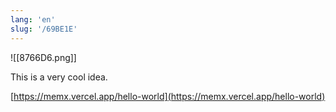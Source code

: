 ```yaml
---
lang: 'en'
slug: '/69BE1E'
---
```


![[8766D6.png]]

This is a very cool idea.

[https://memx.vercel.app/hello-world](https://memx.vercel.app/hello-world)
